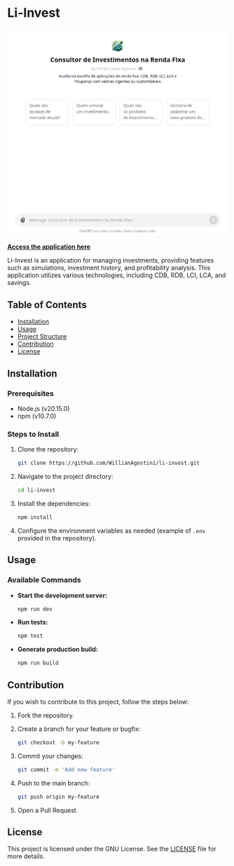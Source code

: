 # Li-Invest

<p align="center">
  <img src="./images/chatgpt.png" alt="Li-Invest">
</p>

**[Access the application here](https://chatgpt.com/g/g-sAIsmshA3-consultor-de-investimentos-na-renda-fixa)**

Li-Invest is an application for managing investments, providing features such as simulations, investment history, and profitability analysis. This application utilizes various technologies, including CDB, RDB, LCI, LCA, and savings.

## Table of Contents

- [Installation](#installation)
- [Usage](#usage)
- [Project Structure](#project-structure)
- [Contribution](#contribution)
- [License](#license)

## Installation

### Prerequisites

- Node.js (v20.15.0)
- npm (v10.7.0)

### Steps to Install

1. Clone the repository:

   ```bash
   git clone https://github.com/WillianAgostini/li-invest.git
   ```

2. Navigate to the project directory:

   ```bash
   cd li-invest
   ```

3. Install the dependencies:

   ```bash
   npm install
   ```

4. Configure the environment variables as needed (example of `.env` provided in the repository).

## Usage

### Available Commands

- **Start the development server:**

  ```bash
  npm run dev
  ```

- **Run tests:**

  ```bash
  npm test
  ```

- **Generate production build:**

  ```bash
  npm run build
  ```

## Contribution

If you wish to contribute to this project, follow the steps below:

1. Fork the repository.
2. Create a branch for your feature or bugfix:

   ```bash
   git checkout -b my-feature
   ```

3. Commit your changes:

   ```bash
   git commit -m 'Add new feature'
   ```

4. Push to the main branch:

   ```bash
   git push origin my-feature
   ```

5. Open a Pull Request.

## License

This project is licensed under the GNU License. See the [LICENSE](LICENSE) file for more details.
